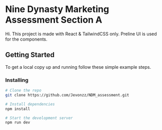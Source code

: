# Nine Dynasty Marketing Assessment Section A

Hi. This project is made with React & TailwindCSS only. Preline UI is used for the components. 

## Getting Started

To get a local copy up and running follow these simple example steps.

### Installing

```bash
# Clone the repo
git clone https://github.com/Jevonzz/NDM_assessment.git

# Install dependencies
npm install

# Start the development server
npm run dev
```
